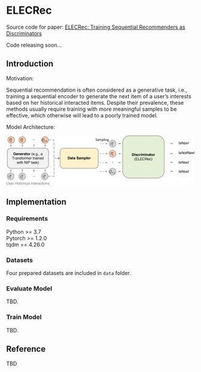 # ELECRec


Source code for paper: [ELECRec: Training Sequential Recommenders as Discriminators](https://arxiv.org/pdf/2204.02011.pdf)

Code releasing soon...


## Introduction

Motivation: 

Sequential recommendation is often considered as a generative task, i.e., training a sequential encoder to generate the next item of a user’s interests based on her historical interacted items. Despite their prevalence, these methods usually require training with more meaningful samples to be effective, which otherwise will lead to
a poorly trained model.


Model Architecture:

<img src="./img/overview.png" width="800">


## Implementation
### Requirements

Python >= 3.7  
Pytorch >= 1.2.0  
tqdm == 4.26.0 

### Datasets

Four prepared datasets are included in `data` folder.


### Evaluate Model

TBD.


### Train Model

TBD.

## Reference

TBD
